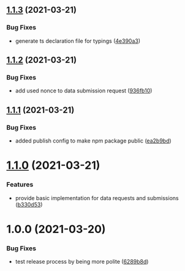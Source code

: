 ## [1.1.3](https://github.com/InOG-projects/IRIS-library-js/compare/v1.1.2...v1.1.3) (2021-03-21)


### Bug Fixes

* generate ts declaration file for typings ([4e390a3](https://github.com/InOG-projects/IRIS-library-js/commit/4e390a3c4545d9790d04656e244523f35a205274))

## [1.1.2](https://github.com/InOG-projects/IRIS-library-js/compare/v1.1.1...v1.1.2) (2021-03-21)


### Bug Fixes

* add used nonce to data submission request ([936fb10](https://github.com/InOG-projects/IRIS-library-js/commit/936fb10ffe8df9d2bf9c3fc1c2cfb1e336554c31))

## [1.1.1](https://github.com/InOG-projects/IRIS-library-js/compare/v1.1.0...v1.1.1) (2021-03-21)


### Bug Fixes

* added publish config to make npm package public ([ea2b9bd](https://github.com/InOG-projects/IRIS-library-js/commit/ea2b9bd3bb7c2cf0e2006ed3dd653b6047b8c6c8))

# [1.1.0](https://github.com/InOG-projects/IRIS-library-js/compare/v1.0.0...v1.1.0) (2021-03-21)


### Features

* provide basic implementation for data requests and submissions ([b330d53](https://github.com/InOG-projects/IRIS-library-js/commit/b330d5341b78eea1237f1b75e8cb6b5ad18ca1ea))

# 1.0.0 (2021-03-20)


### Bug Fixes

* test release process by being more polite ([6289b8d](https://github.com/InOG-projects/IRIS-library-js/commit/6289b8d40a1b9d8c896a313e137c0be75338c79f))
